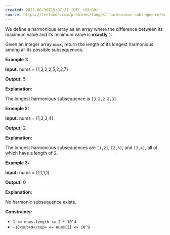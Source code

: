 ```yaml
---
created: 2025-06-30T15:07:31 (UTC +03:00)
source: https://leetcode.com/problems/longest-harmonious-subsequence/description/?envType=daily-question&envId=2025-06-30
---
```

We define a harmonious array as an array where the difference between its maximum value and its minimum value is **exactly** `1`.

Given an integer array `nums`, return the length of its longest harmonious among all its possible subsequences.


**Example 1:**

**Input:** nums = \[1,3,2,2,5,2,3,7\]

**Output:** 5

**Explanation:**

The longest harmonious subsequence is `[3,2,2,2,3]`.


**Example 2:**

**Input:** nums = \[1,2,3,4\]

**Output:** 2

**Explanation:**

The longest harmonious subsequences are `[1,2]`, `[2,3]`, and `[3,4]`, all of which have a length of 2.


**Example 3:**

**Input:** nums = \[1,1,1,1\]

**Output:** 0

**Explanation:**

No harmonic subsequence exists.


**Constraints:**

-   `1 <= nums.length <= 2 * 10^4`
-   `-10<sup>9</sup> <= nums[i] <= 10^9`
